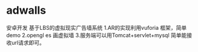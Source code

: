 # adwalls
 安卓开发 基于LBS的虚拟现实广告墙系统
 1.AR的实现利用vuforia 框架，简单demo 
 2.opengl es 画虚拟墙
 3.服务端可以用Tomcat+servlet+mysql 简单能接收url请求即可。

